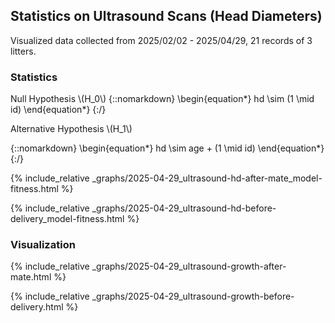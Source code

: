 ## Statistics on Ultrasound Scans (Head Diameters)

Visualized data collected from 2025/02/02 - 2025/04/29, 21 records of 3 litters.

### Statistics

Null Hypothesis \\(H_0\\)
{::nomarkdown}
\begin{equation*}
hd \sim (1 \mid id)
\end{equation*}
{:/}

Alternative Hypothesis \\(H_1\\)

{::nomarkdown}
\begin{equation*}
hd \sim age + (1 \mid id)
\end{equation*}
{:/}

{% include_relative _graphs/2025-04-29_ultrasound-hd-after-mate_model-fitness.html %}

{% include_relative _graphs/2025-04-29_ultrasound-hd-before-delivery_model-fitness.html %}

### Visualization

{% include_relative _graphs/2025-04-29_ultrasound-growth-after-mate.html %}

{% include_relative _graphs/2025-04-29_ultrasound-growth-before-delivery.html %}
